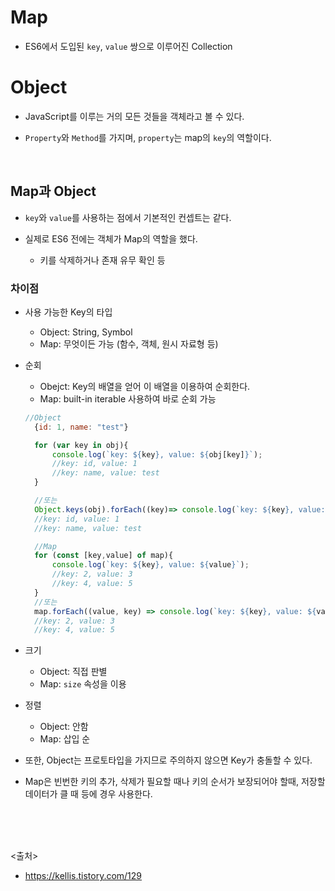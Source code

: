 # Map

- ES6에서 도입된 `key`, `value` 쌍으로 이루어진 Collection

# Object

- JavaScript를 이루는 거의 모든 것들을 객체라고 볼 수 있다.

- `Property`와 `Method`를 가지며, `property`는 map의 `key`의 역할이다.

<br>

## Map과 Object

- `key`와 `value`를 사용하는 점에서 기본적인 컨셉트는 같다.

- 실제로 ES6 전에는 객체가 Map의 역할을 했다.
  - 키를 삭제하거나 존재 유무 확인 등

### 차이점

- 사용 가능한 Key의 타입

  - Object: String, Symbol
  - Map: 무엇이든 가능 (함수, 객체, 원시 자료형 등)

- 순회

  - Obejct: Key의 배열을 얻어 이 배열을 이용하여 순회한다.
  - Map: built-in iterable 사용하여 바로 순회 가능

  ```js
  //Object
    {id: 1, name: "test"}

    for (var key in obj){
        console.log(`key: ${key}, value: ${obj[key]}`);
        //key: id, value: 1
        //key: name, value: test
    }

    //또는
    Object.keys(obj).forEach((key)=> console.log(`key: ${key}, value: ${obj[key]}`));
    //key: id, value: 1
    //key: name, value: test

    //Map
    for (const [key,value] of map){
        console.log(`key: ${key}, value: ${value}`);
        //key: 2, value: 3
        //key: 4, value: 5
    }
    //또는
    map.forEach((value, key) => console.log(`key: ${key}, value: ${value}`));
    //key: 2, value: 3
    //key: 4, value: 5
  ```

- 크기
  - Object: 직접 판별
  - Map: `size` 속성을 이용

- 정렬
  - Object: 안함
  - Map: 삽입 순

- 또한, Object는 프로토타입을 가지므로 주의하지 않으면 Key가 충돌할 수 있다.

- Map은 빈번한 키의 추가, 삭제가 필요할 때나 키의 순서가 보장되어야 할때, 저장할 데이터가 클 때 등에 경우 사용한다.


<br><br><br>

<출처>
- https://kellis.tistory.com/129